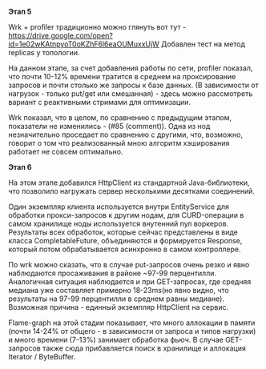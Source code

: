 **Этап 5**

Wrk + profiler традиционно можно глянуть вот тут - https://drive.google.com/open?id=1e02wKAtnpyoT0oKZhF6l6eaOUMuxxUjW
Добавлен тест на метод replicas у топологии.

На данном этапе, за счет добавления работы по сети, profiler показал, что почти 10-12% времени тратится в среднем на проксирование запросов и почти столько же запросы к базе данных. 
(В зависимости от нагрузок - только put/get или смешанная) - здесь можно рассмотреть вариант с реактивными стримами для оптимизации.

Wrk показал, что в целом, по сравнению с предыдущим этапом, показатели не изменились - (#85 (comment)). 
Одна из нод незначительно проседает по сравнению с другими, что, возможно, говорит о том что реализованный мною алгоритм хэширования работает не совсем оптимально.

**Этап 6**

На этом этапе добавился HttpClient из стандартной Java-библиотеки, что позволило нагружать сервер несколькими десятками соединений.

Один экземпляр клиента используется внутри EntityService для обработки прокси-запросов к другим нодам, для CURD-операции в самом хранилище ноды используется внутенний пул воркеров. 
Результаты всех обработок, которые сейчас представлены в виде класса CompletableFuture, объединяются и формируется Response, который потом обрабатывается асинхронно в самом контроллере.

По wrk можно сказать, что в случае put-запросов очень резко и явно наблюдаются просаживания в районе ~97-99 перцентилли. 
Аналогичная ситуация наблюдается и при GET-запросах, где средняя медиана уже составляет примерно 18-23ms(но явно видно, что результаты на 97-99 перцентилли в среднем равны медиане).
Возможная причина - единный экземпляр HttpClient на сервис.

Flame-graph на этой стадии показывает, что много аллокации в памяти (почти 14-24% от общего - в зависимости от запроса и типов нагрузки) и много времени (7-13%) занимает обработка фьюч.
В случае GET- запросов также сюда прибавляется поиск в хранилище и аллокация Iterator / ByteBuffer.   